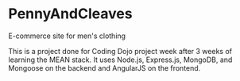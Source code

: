 # PennyAndCleaves
E-commerce site for men's clothing

This is a project done for Coding Dojo project week after 3 weeks of learning the MEAN stack.  It uses Node.js, Express.js, MongoDB, and Mongoose on the backend and AngularJS on the frontend.

